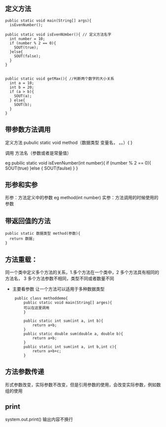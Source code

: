 ## 定义方法

    public static void main(String[] args){
      isEvenNumber();

    public static void isEvenNUmber(){ // 定义方法名字
      int number = 10;
      if (number % 2 == 0){
        SOUT(true);
      }else{
        SOUT(false);
      }
    }
    
      
    public static void getMax(){ //判断两个数字的大小关系
      int a = 10;
      int b = 20;
      if (a > b){
        SOUT(a);
      } else{
        SOUT(b);
      }
    }
    
## 带参数方法调用

定义方法
    pubulic static void method（数据类型 变量名， 。。）{
    }

调用 方法名（参数或者是常量值）

eg
    pubilic static void isEvenNumber(int number){
      if (number % 2 == 0){
        SOUT(true)
      }else {
        SOUT(faulse)
      }
    }


## 形参和实参
形参：方法定义中的参数 eg method(int number)
实参：方法调用的时候使用的参数

## 带返回值的方法

    public static 数据类型 method(参数){
      return 数据;
    }
    
## 方法重载：
同一个类中定义多个方法的关系，1.多个方法在一个类中，2 多个方法具有相同的方法名， 3 多个方法参数不相同，类型不同或者数量不同
 - 主要看参数
 让一个方法可以适用于多种数据类型
 
        public class methoddemo{
            public static void main(String[] arges){
            可以在这里调用
            }
            
            public static int sum(int a, int b){
                return a+b;
            }
            public static double sum(double a, double b){
                return a+b;
            }
            public static int sum(int a, int b,int c){
                return a+b+c;
            }
            
## 方法参数传递
形式参数改变，实际参数不改变，但是引用参数的使用，会改变实际参数，例如数组的使用

## print
system.out.print() 输出内容不换行

